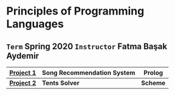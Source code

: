 # Principles of Programming Languages  
## `Term` Spring 2020  `Instructor` Fatma Başak Aydemir
  | [Project 1](https://github.com/irem-zeynep/University_Projects/tree/master/Cmpe260/Project1)| Song Recommendation System | Prolog |
  --- | --- | ---
  | [**Project 2**](https://github.com/irem-zeynep/University_Projects/tree/master/Cmpe260/Project2)| **Tents Solver** | **Scheme**|
